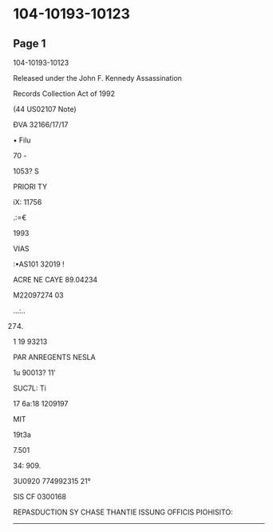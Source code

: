 # 104-10193-10123

## Page 1

104-10193-10123

Released under the John F. Kennedy Assassination

Records Collection Act of 1992

(44 US02107 Note)

ĐVA 32166/17/17

• Filu

70 -

1053? S

PRIORI TY

iX: 11756

.:=€

1993

VIAS

:•AS101 32019 !

ACRE NE CAYE 89.04234

M22097274 03

...:..

274.

1 19 93213

PAR ANREGENTS NESLA

1u 90013? 11'

SUC7L: Ti

17 6a:18 1209197

MIT

19t3a

7.501

34: 909.

3U0920 774992315 21°

SIS CF 0300168

REPASDUCTION SY CHASE THANTIE ISSUNG OFFICIS PIOHISITO:

---

